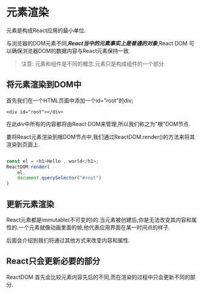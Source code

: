 # 元素渲染

元素是构成React应用的最小单位.

与浏览器的DOM元素不同,***React当中的元素事实上是普通的对象***,React DOM 可以确保浏览器DOM的数据内容与React元素保持一致.

> 注意:
元素和组件是不同的概念.元素只是构成组件的一个部分.

## 将元素渲染到DOM中

首先我们在一个HTML页面中添加一个id="root"的div;

    <div id="root"></div>
    
在此div中所有的内容都将由React DOM来管理,所以我们称之为"根"DOM节点.
  
要将React元素渲染到根DOM节点中,我们通过ReactDOM.render()的方法来将其渲染到页面上.

```javascript

const el = <h1>Hello , world</h1>;
ReactDOM.render(
    el,
    document.querySelector("#root")
)

```

## 更新元素渲染

React元素都是immutable(不可变的)的.当元素被创建后,你是无法改变其内容和属性的.一个元素就像动画里面的帧,他代表应用界面在某一时间点的样子.

后面会介绍到我们将通过其他方式来改变内容和属性.

## React只会更新必要的部分

ReactDOM 首先会比较元素内容先后的不同,而在渲染的过程中只会更新不同的部分.
  